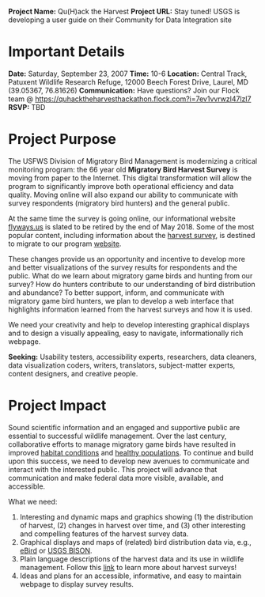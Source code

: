 
**Project Name:** Qu(H)ack the Harvest
**Project URL:** Stay tuned! USGS is developing a user guide on their Community for Data Integration site


# Important Details
**Date:** Saturday, September 23, 2007
**Time:** 10-6
**Location:** Central Track, Patuxent Wildlife Research Refuge, 12000 Beech Forest Drive, Laurel, MD (39.05367, 76.81626)
**Communication:** Have questions? Join our Flock team @ https://quhacktheharvesthackathon.flock.com?i=7ev1vvrwzl47lzl7
**RSVP:** TBD

# Project Purpose
The USFWS Division of Migratory Bird Management is modernizing a critical monitoring program: the 66 year old **Migratory Bird Harvest Survey** is moving from paper to the Internet. This digital transformation will allow the program to significantly improve both operational efficiency and data quality.  Moving online will also expand our ability to communicate with survey respondents (migratory bird hunters) and the general public.

At the same time the survey is going online, our informational website [flyways.us](https://flyways.us) is slated to be retired by the end of May 2018.  Some of the most popular content, including information about the [harvest survey](https://flyways.us/regulations-and-harvest/harvest-trends), is destined to migrate to our program [website](https://www.fws.gov/birds/).

These changes provide us an opportunity and incentive to develop more and better visualizations of the survey results for respondents and the public. What do we learn about migratory game birds and hunting from our survey? How do hunters contribute to our understanding of bird distribution and abundance? To better support, inform, and communicate with migratory game bird hunters, we plan to develop a web interface that highlights information learned from the harvest surveys and how it is used.

We need your creativity and help to develop interesting graphical displays and to design a visually appealing, easy to navigate, informationally rich webpage.

**Seeking:** Usability testers, accessibility experts, researchers, data cleaners, data visualization coders, writers, translators, subject-matter experts, content designers, and creative people.

# Project Impact
Sound scientific information and an engaged and supportive public are essential to successful wildlife management. Over the last century, collaborative efforts to manage migratory game birds have resulted in improved [habitat conditions](https://www.fws.gov/birds/get-involved/duck-stamp/history-of-the-federal-duck-stamp.php) and [healthy populations](https://flyways.us/status-of-waterfowl/population-estimates/2017-breeding-duck-population-estimates). To continue and build upon this success, we need to develop new avenues to communicate and interact with the interested public. This project will advance that communication and make federal data more visible, available, and accessible.

What we need:
1. Interesting and dynamic maps and graphics showing (1) the distribution of harvest, (2) changes in harvest over time, and (3) other interesting and compelling features of the harvest survey data.
2. Graphical displays and maps of (related) bird distribution data via, e.g., [eBird](http://ebird.org) or [USGS BISON](https://bison.usgs.gov/).
3. Plain language descriptions of the harvest data and its use in wildlife management. Follow this [link](http://www.fws.gov/birds/surveys-and-data/harvest-surveys.php) to learn more about harvest surveys!
4. Ideas and plans for an accessible, informative, and easy to maintain webpage to display survey results.
